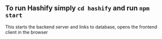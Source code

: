 ## To run Hashify simply `cd hashify` and run `npm start`

This starts the backend server and links to database, opens the frontend client in the browser
